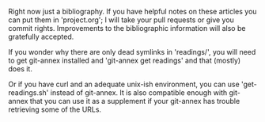 Right now just a bibliography.  If you have helpful notes on these articles
you can put them in 'project.org'; I will take your pull requests or give you
commit rights.  Improvements to the bibliographic information will also be
gratefully accepted.

If you wonder why there are only dead symlinks in 'readings/', you will need
to get git-annex installed and 'git-annex get readings' and that (mostly) does
it.

Or if you have curl and an adequate unix-ish environment, you can use
'get-readings.sh' instead of git-annex.  It is also compatible enough with
git-annex that you can use it as a supplement if your git-annex has trouble
retrieving some of the URLs.
